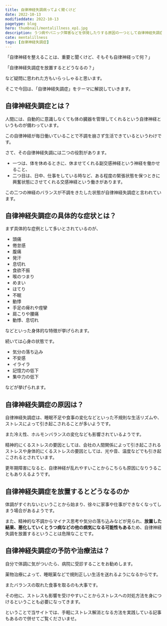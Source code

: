 ```yaml
---
title: 自律神経失調病ってよく聞くけど
date: 2022-10-13
modifieddate: 2022-10-13
pagetype: blog
hero: thumbnail/mentalillness_ep1.jpg
description: うつ病やパニック障害などを併発したりする原因の一つとして自律神経失調症がきっかけになることも。
cate: mentalillness
tags: [自律神経失調症]
---
```


「自律神経を整えることは、重要と聞くけど、そもそも自律神経って何？」

「自律神経失調症を放置するとどうなるの？」

など疑問に思われた方もいらっしゃると思います。

そこで今回は、「自律神経失調症」をテーマに解説していきます。

## 自律神経失調症とは？

人間には、自動的に意識しなくても体の臓器を管理してくれるという自律神経というものが備わっています。

この自律神経が毎日働いていることで不調を崩さず生活できているというわけです。

さて、その自律神経失調には二つの役割があります。

- 一つは、体を休めるときに、休ませてくれる副交感神経という神経を働かせること、
- 二つ目は、日中、仕事をしている時など、ある程度の緊張状態を保つときに興奮状態にさせてくれる交感神経という働きがあります。

この二つの神経のバランスが不調をきたした状態が自律神経失調症と言われています。

## 自律神経失調症の具体的な症状とは？

まず具体的な症例として多いとされているのが、

- 頭痛
- 倦怠感
- 腹痛
- 発汗
- 息切れ
- 食欲不振
- 喉のつまり
- めまい
- ほてり
- 不眠
- 動悸
- 手足の痺れや痙攣
- 肩こりや腰痛
- 動悸、息切れ

などといった身体的な特徴が挙げられます。

続いては心身の状態です。

- 気分の落ち込み
- 不安感
- イライラ
- 記憶力の低下
- 集中力の低下

などが挙げられます。

## 自律神経失調症の原因は？

自律神経失調症は、睡眠不足や食事の変化などといった不規則な生活リズムや、ストレスによって引き起こされることが多いようです。

また冷え性、ホルモンバランスの変化なども影響されているようです。

精神的にくるストレスの要因としては、会社の人間関係によって引き起こされるストレスや身体的にくるストレスの要因としては、光や音、温度などでも引き起こされるとされています。

更年期障害になると、自律神経が乱れやすいことからこちらも原因になりうることもありえるようです。


## 自律神経失調症を放置するとどうなるのか

体調がすぐれないということから始まり、徐々に家事や仕事ができなくなってしまう場合があるようです。

また、精神的な不調からマイナス思考や気分の落ち込みなどが見られ、**放置した結果、悪化していくとうつ病などの他の病気になる可能性もある**ため、自律神経失調を放置するということは危険なことです。

## 自律神経失調症の予防や治療法は？

自分で体調に気がついたら、病院に受診することをお勧めします。

薬物治療によって、睡眠薬などで規則正しい生活を送れるようになるからです。

またバランスの取れた食事を取るのも大事です。

その他に、ストレスも影響を受けやすいことからストレスへの対処方法を身につけるということも必要になってきます。

ということで当サイトでは、手軽にストレス解消となる方法を実践している記事もあるので併せてご覧くださいませ。

<card slug="/blogs/mentalhealth/ep1/"></card>


